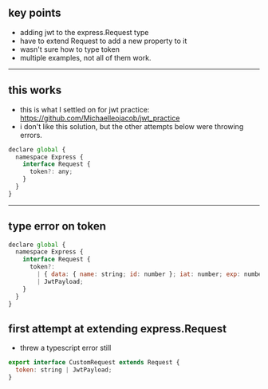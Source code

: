## key points

- adding jwt to the express.Request type
- have to extend Request to add a new property to it
- wasn't sure how to type token
- multiple examples, not all of them work.

---

## this works

- this is what I settled on for jwt practice: https://github.com/Michaelleojacob/jwt_practice
- i don't like this solution, but the other attempts below were throwing errors.

```js
declare global {
  namespace Express {
    interface Request {
      token?: any;
    }
  }
}
```

---

## type error on token

```js
declare global {
  namespace Express {
    interface Request {
      token?:
        | { data: { name: string; id: number }; iat: number; exp: number }
        | JwtPayload;
    }
  }
}
```

## first attempt at extending express.Request

- threw a typescript error still

```js
export interface CustomRequest extends Request {
  token: string | JwtPayload;
}
```
